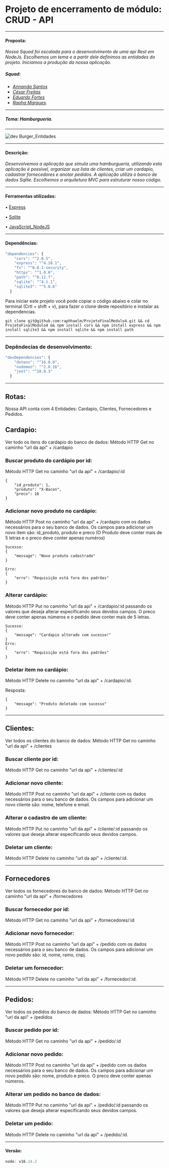 # Projeto de encerramento de módulo: CRUD - API #
____
#### Proposta:
 *Nossa Squad foi escalada para o desenvolvimento de uma api Rest em NodeJs. Escolhemos um tema e a partir dele definimos as entidades do projeto. Iniciamos a produção da nossa aplicação.*

##### Squad: 

- _[Annanda Santos](https://github.com/asnts)_
- _[César Freitas](https://github.com/cesarfreitax)_
- _[Eduardo Fortes](https://github.com/EduardoF0rtes)_ 
- _[Rapha Marques](https://github.com/raphhaelm)_.
____
##### Tema: *Hamburgueria*.

____

![dev Burger_Entidades](https://user-images.githubusercontent.com/94863711/166570095-0e9e52b6-32e4-4d66-8e42-7751c450b13c.png)

___
#### Descrição:
*Desenvolvemos a aplicação que simula uma hamburgueria, utilizando esta aplicação é possivel, organizar sua lista de clientes, criar um cardapio, cadastrar fornecedores e anotar pedidos.
A aplicação utiliza o banco de dados Sqlite.
Escolhemos a arquitetura MVC para estruturar nosso código.*
____
#### Ferramentas utilizadas:
• [Express](https://www.npmjs.com/package/express)

• [Sqlite](https://www.sqlite.org/docs.html )

• [JavaScript_NodeJS](https://nodejs.org/en/docs/guides/)


____
#### Dependências:
```js
"dependencies": {
    "cors": "^2.8.5",
    "express": "^4.18.1",
    "fs": "^0.0.1-security",
    "https": "^1.0.0",
    "path": "^0.12.7",
    "sqlite": "^4.1.1",
    "sqlite3": "^5.0.6"
  }
```
Para iniciar este projeto você pode copiar o código abaixo e colar no terminal (Crtl + shift + v), para fazer o clone deste repositório e instalar as dependencias.

```
git clone git@github.com:raphhaelm/ProjetoFinalModulo4.git && cd ProjetoFinalModulo4 && npm install cors && npm install express && npm install sqlite3 && npm install sqlite && npm install path  
```
____
### Depêndecias de desenvolvimento:
```js 
"devDependencies": {
    "dotenv": "^16.0.0",
    "nodemon": "^2.0.16",
    "jest": "^28.0.3"
  }
  ```
____
## Rotas:

Nossa API conta com 4 Entidades: Cardapio, Clientes, Fornecedores e Pedidos.

## Cardapio:
Ver todo os itens do cardapio do banco de dados:
Método HTTP Get no caminho "url da api" + /cardapio


### Buscar produto do cardápio por id:
Método HTTP Get no caminho "url da api" + /cardapio/:id

``` js:
{
	"id_produto": 1,
	"produto": "X-Bacon",
	"preco": 16
}

```

### Adicionar novo produto no cardápio:
Método HTTP Post no caminho "url da api" + /cardapio com os dados necessários para o seu banco de dados. Os campos para adicionar um novo item são: id_produto, produto e preco (O Produto deve conter mais de 5 letras e o preco deve
conter apenas numéros)

``` js:
Sucesso:
{
	"message": "Novo produto cadastrado"
}

Erro:
{
	"erro": "Requisição está fora dos padrões"
}
```



### Alterar cardápio:

Método HTTP Put no caminho "url da api" + /cardapio/:id passando os valores que deseja alterar especificando seus devidos campos. O preco deve conter apenas números e o pedido deve conter mais de 5 letras.


``` js:
Sucesso: 
{
	"message": "Cardapio alterado com sucesso!"
}
Erro: 
{
	"erro": "Requisição está fora dos padrões"
}

```

### Deletar item no cardápio:
Método HTTP Delete no caminho "url da api" + /cardapio/:id.

Resposta: 
``` js:
{
	"message": "Produto deletado com sucesso"
}
```
___
## Clientes:
Ver todos os clientes do banco de dados:
Método HTTP Get no caminho "url da api" + /clientes


### Buscar cliente por id: ###
Método HTTP Get no caminho "url da api" + /clientes/:id



### Adicionar novo cliente: 
Método HTTP Post no caminho "url da api" + /cliente com os dados necessários para o seu banco de dados. Os campos para adicionar um novo cliente são: nome, telefone e email.


### Alterar o cadastro de um cliente: 
Método HTTP Put no caminho "url da api" + /cliente/:id passando os valores que deseja alterar especificando seus devidos campos.


### Deletar um cliente: 
Método HTTP Delete no caminho "url da api" + /cliente/:id.

___
## Fornecedores

Ver todos os fornecedores do banco de dados:
Método HTTP Get no caminho "url da api" + /fornecedores

### Buscar fornecedor por id:
Método HTTP Get no caminho "url da api" + /fornecedores/:id


### Adicionar novo fornecedor:
Método HTTP Post no caminho "url da api" + /pedido com os dados necessários para o seu banco de dados. Os campos para adicionar um novo pedido são: id, nome, ramo, cnpj. 


### Deletar um fornecedor:
Método HTTP Delete no caminho "url da api" + /fornecedor/:id.
___
## Pedidos: 
Ver todos os pedidos do banco de dados:
Método HTTP Get no caminho "url da api" + /pedidos


### Buscar pedido por id: 
Método HTTP Get no caminho "url da api" + /pedido/:id



### Adicionar novo pedido: 
Método HTTP Post no caminho "url da api" + /pedido com os dados necessários para o seu banco de dados. Os campos para adicionar um novo pedido são: nome, produto e preco. O preco deve conter apenas números.


### Alterar um pedido no banco de dados: 
Método HTTP Put no caminho "url da api" + /pedido/:id passando os valores que deseja alterar especificando seus devidos campos.


### Deletar um pedido: 
Método HTTP Delete no caminho "url da api" + /pedido/:id.

____
#### Versão:
```js 
node: v16.14.2

 ```
